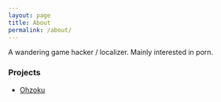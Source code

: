 ```yaml
---
layout: page
title: About
permalink: /about/
---
```


A wandering game hacker / localizer. Mainly interested in porn.

### Projects
- [Ohzoku](http://shchara.co.jp/04develop/12king/index.htm)